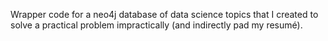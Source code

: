 Wrapper code for a neo4j database of data science topics that I created to solve a practical problem impractically (and indirectly pad my resumé).
